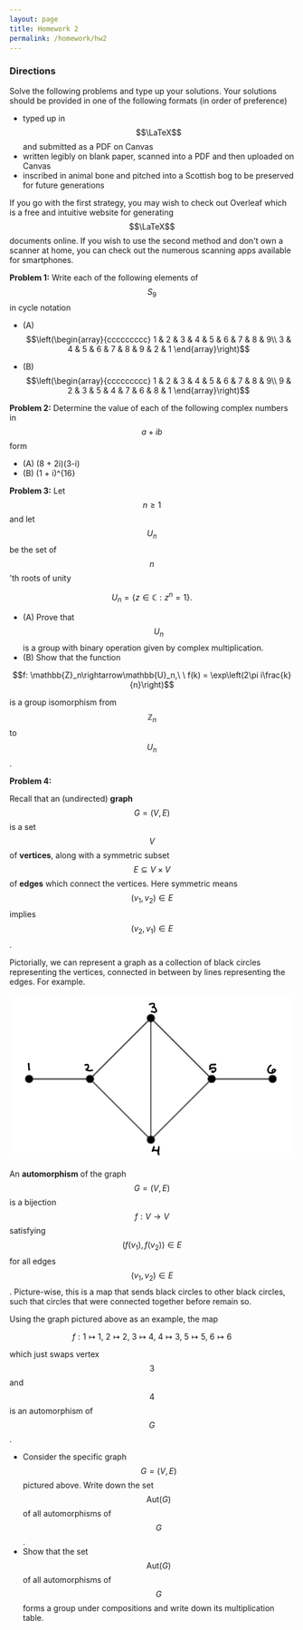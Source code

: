 ```yaml
---
layout: page
title: Homework 2
permalink: /homework/hw2
---
```


### Directions
Solve the following problems and type up your solutions.  Your solutions should be provided in one of the following formats (in order of preference)
* typed up in $$\LaTeX$$ and submitted as a PDF on Canvas
* written legibly on blank paper, scanned into a PDF and then uploaded on Canvas
* inscribed in animal bone and pitched into a Scottish bog to be preserved for future generations

If you go with the first strategy, you may wish to check out Overleaf which is a free and intuitive website for generating $$\LaTeX$$ documents online.
If you wish to use the second method and don't own a scanner at home, you can check out the numerous scanning apps available for smartphones.

**Problem 1:** Write each of the following elements of $$S_9$$ in cycle notation

* (A)
$$\left(\begin{array}{ccccccccc}
1 & 2 & 3 & 4 & 5 & 6 & 7 & 8 & 9\\
3 & 4 & 5 & 6 & 7 & 8 & 9 & 2 & 1
\end{array}\right)$$

* (B)
$$\left(\begin{array}{ccccccccc}
1 & 2 & 3 & 4 & 5 & 6 & 7 & 8 & 9\\
9 & 2 & 3 & 5 & 4 & 7 & 6 & 8 & 1
\end{array}\right)$$

**Problem 2:** Determine the value of each of the following complex numbers in $$a+ib$$ form

* (A) (8 + 2i)(3-i)
* (B) (1 + i)^{16}

**Problem 3:** Let $$n\geq 1$$ and let $$U_n$$ be the set of $$n$$'th roots of unity

$$U_n = \{z\in \mathbb C: z^n=1\}.$$

* (A) Prove that $$U_n$$ is a group with binary operation given by complex multiplication.
* (B) Show that the function

$$f: \mathbb{Z}_n\rightarrow\mathbb{U}_n,\ \ f(k) = \exp\left(2\pi i\frac{k}{n}\right)$$

is a group isomorphism from $$\mathbb{Z}_n$$ to $$U_n$$.

**Problem 4:**

Recall that an (undirected) **graph** $$G=(V,E)$$ is a set $$V$$ of **vertices**, along with a symmetric subset $$E\subseteq V\times V$$ of **edges** which connect the vertices.  Here symmetric means $$(v_1,v_2)\in E$$ implies $$(v_2,v_1)\in E$$.

Pictorially, we can represent a graph as a collection of black circles representing the vertices, connected in between by lines representing the edges. For example.

<p align="center"><img src="fig/graph.png"/></p>

An **automorphism** of the graph $$G=(V,E)$$ is a bijection $$f: V\rightarrow V$$ satisfying $$(f(v_1),f(v_2))\in E$$ for all edges $$(v_1,v_2)\in E$$.  Picture-wise, this is a map that sends black circles to other black circles, such that circles that were connected together before remain so.

Using the graph pictured above as an example, the map

$$f: 1\mapsto 1,\ 2\mapsto 2,\ 3\mapsto 4,\ 4\mapsto 3,\ 5\mapsto 5,\ 6\mapsto 6$$

which just swaps vertex $$3$$ and $$4$$ is an automorphism of $$G$$.

* Consider the specific graph $$G = (V,E)$$ pictured above.  Write down the set $$\text{Aut}(G)$$ of all automorphisms of $$G$$.
* Show that the set $$\text{Aut}(G)$$ of all automorphisms of $$G$$ forms a group under compositions and write down its multiplication table.



